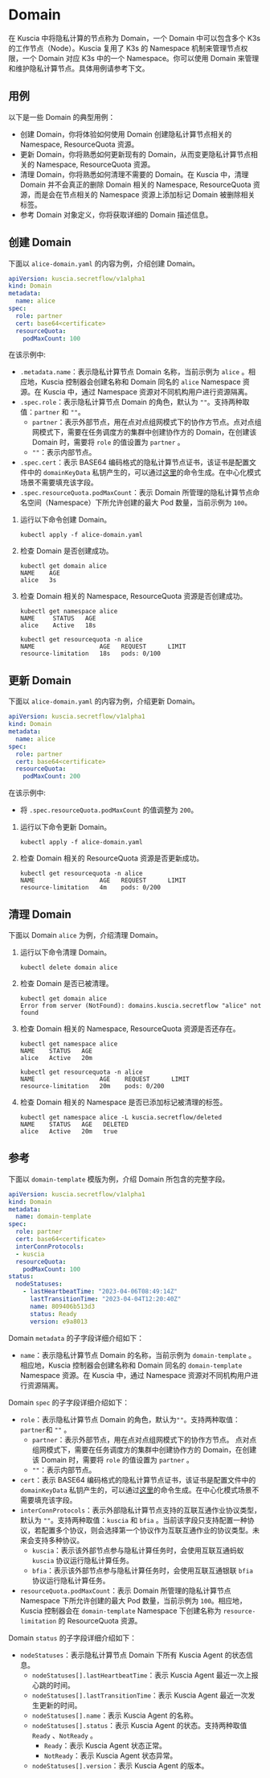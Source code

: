 # Domain

在 Kuscia 中将隐私计算的节点称为 Domain，一个 Domain 中可以包含多个 K3s 的工作节点（Node）。Kuscia
复用了 K3s 的 Namespace 机制来管理节点权限，一个 Domain 对应 K3s 中的一个 Namespace。你可以使用 Domain 来管理和维护隐私计算节点。具体用例请参考下文。

## 用例

以下是一些 Domain 的典型用例：

- 创建 Domain，你将体验如何使用 Domain 创建隐私计算节点相关的 Namespace, ResourceQuota 资源。
- 更新 Domain，你将熟悉如何更新现有的 Domain，从而变更隐私计算节点相关的 Namespace, ResourceQuota 资源。
- 清理 Domain，你将熟悉如何清理不需要的 Domain。在 Kuscia 中，清理 Domain 并不会真正的删除 Domain 相关的 Namespace, ResourceQuota 资源，而是会在节点相关的 Namespace 资源上添加标记 Domain 被删除相关标签。
- 参考 Domain 对象定义，你将获取详细的 Domain 描述信息。

## 创建 Domain

下面以 `alice-domain.yaml` 的内容为例，介绍创建 Domain。

```yaml
apiVersion: kuscia.secretflow/v1alpha1
kind: Domain
metadata:
  name: alice
spec:
  role: partner
  cert: base64<certificate>
  resourceQuota:
    podMaxCount: 100
```

在该示例中:

- `.metadata.name`：表示隐私计算节点 Domain 名称，当前示例为 `alice` 。相应地，Kuscia 控制器会创建名称和 Domain 同名的 `alice` Namespace 资源。在 Kuscia 中，通过 Namespace 资源对不同机构用户进行资源隔离。
- `.spec.role`：表示隐私计算节点 Domain 的角色，默认为 `""`。支持两种取值：`partner` 和 `""`。
  - `partner`：表示外部节点，用在点对点组网模式下的协作方节点。点对点组网模式下，需要在任务调度方的集群中创建协作方的 Domain，在创建该 Domain 时，需要将 `role` 的值设置为 `partner` 。
  - `""`：表示内部节点。
- `.spec.cert`：表示 BASE64 编码格式的隐私计算节点证书，该证书是配置文件中的 `domainKeyData` 私钥产生的，可以通过[这里](https://github.com/secretflow/kuscia/blob/main/scripts/deploy/generate_cert.sh)的命令生成。在中心化模式场景不需要填充该字段。
- `.spec.resourceQuota.podMaxCount`：表示 Domain 所管理的隐私计算节点命名空间（Namespace）下所允许创建的最大 Pod 数量，当前示例为 `100`。

1. 运行以下命令创建 Domain。

    ```shell
    kubectl apply -f alice-domain.yaml
    ```

2. 检查 Domain 是否创建成功。

    ```shell
    kubectl get domain alice
    NAME    AGE
    alice   3s
    ```

3. 检查 Domain 相关的 Namespace, ResourceQuota 资源是否创建成功。

    ```shell
    kubectl get namespace alice
    NAME     STATUS   AGE
    alice    Active   18s

    kubectl get resourcequota -n alice
    NAME                  AGE   REQUEST      LIMIT
    resource-limitation   18s   pods: 0/100
    ```

## 更新 Domain

下面以 `alice-domain.yaml` 的内容为例，介绍更新 Domain。

```yaml
apiVersion: kuscia.secretflow/v1alpha1
kind: Domain
metadata:
  name: alice
spec:
  role: partner
  cert: base64<certificate>
  resourceQuota:
    podMaxCount: 200
```

在该示例中:

- 将 `.spec.resourceQuota.podMaxCount` 的值调整为 `200`。

1. 运行以下命令更新 Domain。

    ```shell
    kubectl apply -f alice-domain.yaml
    ```

2. 检查 Domain 相关的 ResourceQuota 资源是否更新成功。

    ```shell
    kubectl get resourcequota -n alice
    NAME                  AGE   REQUEST      LIMIT
    resource-limitation   4m    pods: 0/200
    ```

## 清理 Domain

下面以 Domain `alice` 为例，介绍清理 Domain。

1. 运行以下命令清理 Domain。

    ```shell
    kubectl delete domain alice
    ```

2. 检查 Domain 是否已被清理。

    ```shell
    kubectl get domain alice
    Error from server (NotFound): domains.kuscia.secretflow "alice" not found
    ```

3. 检查 Domain 相关的 Namespace, ResourceQuota 资源是否还存在。

    ```shell
    kubectl get namespace alice
    NAME    STATUS   AGE
    alice   Active   20m

    kubectl get resourcequota -n alice
    NAME                  AGE    REQUEST      LIMIT
    resource-limitation   20m    pods: 0/200
    ```

4. 检查 Domain 相关的 Namespace 是否已添加标记被清理的标签。

    ```shell
    kubectl get namespace alice -L kuscia.secretflow/deleted
    NAME    STATUS   AGE   DELETED
    alice   Active   20m   true
    ```

## 参考

下面以 `domain-template` 模版为例，介绍 Domain 所包含的完整字段。

```yaml
apiVersion: kuscia.secretflow/v1alpha1
kind: Domain
metadata:
  name: domain-template
spec:
  role: partner
  cert: base64<certificate>
  interConnProtocols:
  - kuscia
  resourceQuota:
    podMaxCount: 100
status:
  nodeStatuses:
    - lastHeartbeatTime: "2023-04-06T08:49:14Z"
      lastTransitionTime: "2023-04-04T12:20:40Z"
      name: 809406b513d3
      status: Ready
      version: e9a8013
```

Domain `metadata` 的子字段详细介绍如下：

- `name`：表示隐私计算节点 Domain 的名称，当前示例为 `domain-template` 。相应地，Kuscia 控制器会创建名称和 Domain 同名的 `domain-template` Namespace 资源。在 Kuscia 中，通过 Namespace 资源对不同机构用户进行资源隔离。

Domain `spec` 的子字段详细介绍如下：

- `role`：表示隐私计算节点 Domain 的角色，默认为`""`。支持两种取值：`partner`和 `""` 。
  - `partner`：表示外部节点，用在点对点组网模式下的协作方节点。 点对点组网模式下，需要在任务调度方的集群中创建协作方的 Domain，在创建该 Domain 时，需要将 `role` 的值设置为 `partner` 。
  - `""`：表示内部节点。
- `cert`：表示 BASE64 编码格式的隐私计算节点证书，该证书是配置文件中的 `domainKeyData` 私钥产生的，可以通过[这里](https://github.com/secretflow/kuscia/blob/main/scripts/deploy/generate_cert.sh)的命令生成。在中心化模式场景不需要填充该字段。
- `interConnProtocols`：表示外部隐私计算节点支持的互联互通作业协议类型，默认为 `""`。支持两种取值：`kuscia` 和 `bfia` 。当前该字段只支持配置一种协议，若配置多个协议，则会选择第一个协议作为互联互通作业的协议类型。未来会支持多种协议。
  - `kuscia`：表示该外部节点参与隐私计算任务时，会使用互联互通蚂蚁 `kuscia` 协议运行隐私计算任务。
  - `bfia`：表示该外部节点参与隐私计算任务时，会使用互联互通银联 `bfia` 协议运行隐私计算任务。
- `resourceQuota.podMaxCount`：表示 Domain 所管理的隐私计算节点 Namespace 下所允许创建的最大 Pod 数量，当前示例为 `100`。相应地，Kuscia 控制器会在 `domain-template` Namespace 下创建名称为 `resource-limitation` 的 ResourceQuota 资源。

Domain `status` 的子字段详细介绍如下：

- `nodeStatuses`：表示隐私计算节点 Domain 下所有 Kuscia Agent 的状态信息。
  - `nodeStatuses[].lastHeartbeatTime`：表示 Kuscia Agent 最近一次上报心跳的时间。
  - `nodeStatuses[].lastTransitionTime`：表示 Kuscia Agent 最近一次发生更新的时间。
  - `nodeStatuses[].name`：表示 Kuscia Agent 的名称。
  - `nodeStatuses[].status`：表示 Kuscia Agent 的状态。支持两种取值 `Ready` 、`NotReady` 。
    - `Ready`：表示 Kuscia Agent 状态正常。
    - `NotReady`：表示 Kuscia Agent 状态异常。
  - `nodeStatuses[].version`：表示 Kuscia Agent 的版本。
